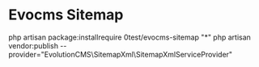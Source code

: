 # Evocms Sitemap

php artisan package:installrequire 0test/evocms-sitemap "*"
php artisan vendor:publish --provider="EvolutionCMS\SitemapXml\SitemapXmlServiceProvider"